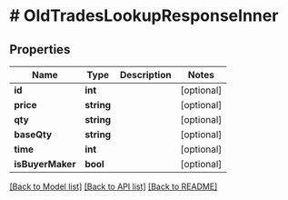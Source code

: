 # # OldTradesLookupResponseInner

## Properties

Name | Type | Description | Notes
------------ | ------------- | ------------- | -------------
**id** | **int** |  | [optional]
**price** | **string** |  | [optional]
**qty** | **string** |  | [optional]
**baseQty** | **string** |  | [optional]
**time** | **int** |  | [optional]
**isBuyerMaker** | **bool** |  | [optional]

[[Back to Model list]](../../README.md#models) [[Back to API list]](../../README.md#endpoints) [[Back to README]](../../README.md)
